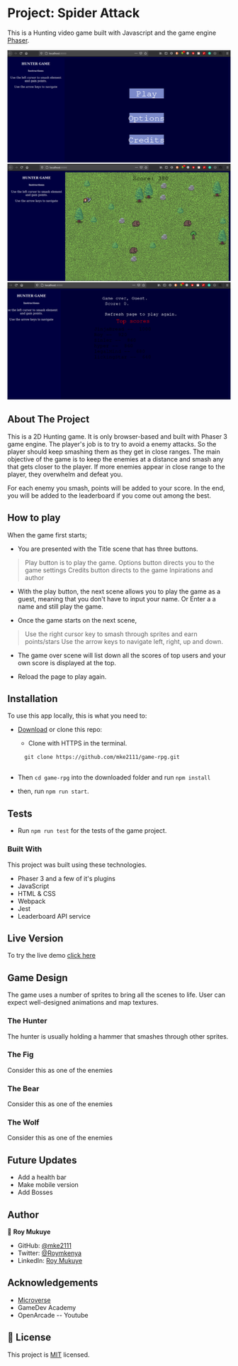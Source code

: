 # Project: Spider Attack

This is a Hunting video game built with Javascript and the game engine [Phaser](https://phaser.io/).

![screenshot](./titlescene.png)
![screenshot](./gamescene.png)
![screenshot](./scorescene.png)


## About The Project

This is a 2D Hunting game. It is only browser-based and built with Phaser 3 game engine. The player's job is to try to avoid a enemy attacks. So the player should keep smashing them as they get in close ranges. The main objective of the game is to keep the enemies at a distance and smash any that gets closer to the player. If more enemies appear in close range to the player, they overwhelm and defeat you.

For each enemy you smash, points will be added to your score. In the end, you will be added to the leaderboard if you come out among the best.


## How to play
When the game first starts;
* You are presented with the Title scene that has three buttons.
> Play button is to play the game.
> Options button directs you to the game settings
> Credits button directs to the game Inpirations and author

* With the play button, the next scene allows you to play the game as a guest, meaning that you don't have to input your name. Or Enter a a name and still play the game.

* Once the game starts on the next scene, 
> Use the right cursor key to smash through sprites and earn points/stars
> Use the arrow keys to navigate left, right, up and down.

* The  game over scene will list down all the scores of top users and your own score is displayed at the top.

* Reload the page to play again.


## Installation

To use this app locally, this is what you need to:

* [Download](hhttps://github.com/mke2111/game-rpg.git) or clone this repo:

  - Clone with HTTPS in the terminal.
  ```
    git clone https://github.com/mke2111/game-rpg.git
    
  ```
* Then `cd game-rpg` into the downloaded folder and run `npm install`
* then, run `npm run start`.

## Tests
* Run `npm run test` for the tests of the game project.

### Built With
This project was built using these technologies.
* Phaser 3 and a few of it's plugins
* JavaScript
* HTML & CSS
* Webpack
* Jest
* Leaderboard API service

## Live Version
To try the live demo [click here](https://mke2111.github.io/game-rp)


## Game Design
The game uses a number of sprites to bring all the scenes to life. User can expect well-designed animations and map textures.

### The Hunter
The hunter is usually holding a hammer that smashes through other sprites.

### The Fig
Consider this as one of the enemies

### The Bear
Consider this as one of the enemies

### The Wolf
Consider this as one of the enemies

## Future Updates
* Add a health bar
* Make mobile version
* Add Bosses

## Author

👤 **Roy Mukuye**

- GitHub: [@mke2111](https://github.com/mke2111)
- Twitter: [@Roymkenya](https://twitter.com/Roymkenya)
- LinkedIn: [Roy Mukuye](https://www.linkedin.com/in/roy-mukuye-42b07b1b4)


<!-- ACKNOWLEDGEMENTS -->
## Acknowledgements
* [Microverse](https://www.microverse.org/)
* GameDev Academy
* OpenArcade -- Youtube


## 📝 License

This project is [MIT](https://opensource.org/licenses/MIT) licensed.